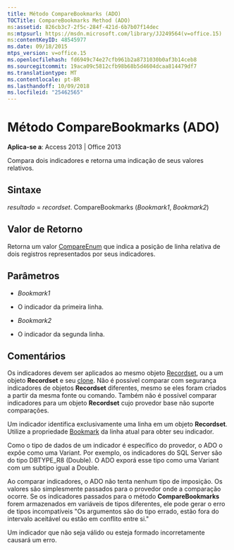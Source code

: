 ```yaml
---
title: Método CompareBookmarks (ADO)
TOCTitle: CompareBookmarks Method (ADO)
ms:assetid: 826cb3c7-2f5c-284f-421d-6b7b07f14dec
ms:mtpsurl: https://msdn.microsoft.com/library/JJ249564(v=office.15)
ms:contentKeyID: 48545977
ms.date: 09/18/2015
mtps_version: v=office.15
ms.openlocfilehash: fd6949c74e27cfb961b2a8731030b0af3b14ceb8
ms.sourcegitcommit: 19aca09c5812cfb98b68b5d4604dcaa814479df7
ms.translationtype: MT
ms.contentlocale: pt-BR
ms.lasthandoff: 10/09/2018
ms.locfileid: "25462565"
---
```

# <a name="comparebookmarks-method-ado"></a>Método CompareBookmarks (ADO)


**Aplica-se a**: Access 2013 | Office 2013

Compara dois indicadores e retorna uma indicação de seus valores relativos.

## <a name="syntax"></a>Sintaxe

*resultado* = *recordset*. CompareBookmarks (*Bookmark1*, *Bookmark2*)

## <a name="return-value"></a>Valor de Retorno

Retorna um valor [CompareEnum](compareenum.md) que indica a posição de linha relativa de dois registros representados por seus indicadores.

## <a name="parameters"></a>Parâmetros

  - *Bookmark1*

  - O indicador da primeira linha.

  - *Bookmark2*

  - O indicador da segunda linha.

## <a name="remarks"></a>Comentários

Os indicadores devem ser aplicados ao mesmo objeto [Recordset](recordset-object-ado.md), ou a um objeto **Recordset** e seu [clone](clone-method-ado.md). Não é possível comparar com segurança indicadores de objetos **Recordset** diferentes, mesmo se eles foram criados a partir da mesma fonte ou comando. Também não é possível comparar indicadores para um objeto **Recordset** cujo provedor base não suporte comparações.

Um indicador identifica exclusivamente uma linha em um objeto **Recordset**. Utilize a propriedade [Bookmark](bookmark-property-ado.md) da linha atual para obter seu indicador.

Como o tipo de dados de um indicador é específico do provedor, o ADO o expõe como uma Variant. Por exemplo, os indicadores do SQL Server são do tipo DBTYPE\_R8 (Double). O ADO exporá esse tipo como uma Variant com um subtipo igual a Double.

Ao comparar indicadores, o ADO não tenta nenhum tipo de imposição. Os valores são simplesmente passados para o provedor onde a comparação ocorre. Se os indicadores passados para o método **CompareBookmarks** forem armazenados em variáveis de tipos diferentes, ele pode gerar o erro de tipos incompatíveis "Os argumentos são do tipo errado, estão fora do intervalo aceitável ou estão em conflito entre si."

Um indicador que não seja válido ou esteja formado incorretamente causará um erro.

